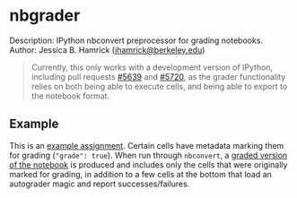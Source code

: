 # nbgrader

Description: IPython nbconvert preprocessor for grading notebooks.  
Author: Jessica B. Hamrick (jhamrick@berkeley.edu)

> Currently, this only works with a development version of IPython,
> including pull requests
> [#5639](https://github.com/ipython/ipython/pull/5639) and
> [#5720](https://github.com/ipython/ipython/pull/5720), as the grader
> functionality relies on both being able to execute cells, and being
> able to export to the notebook format.

## Example

This is an
[example assignment](http://nbviewer.ipython.org/github/jhamrick/nbgrader/blob/master/test1.ipynb). Certain
cells have metadata marking them for grading (`"grade": true`). When
run through `nbconvert`, a
[graded version of the notebook](http://nbviewer.ipython.org/github/jhamrick/nbgrader/blob/master/test1_graded.ipynb)
is produced and includes only the cells that were originally marked
for grading, in addition to a few cells at the bottom that load an
autograder magic and report successes/failures.
